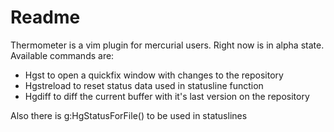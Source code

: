 Readme
======

Thermometer is a vim plugin for mercurial users. Right now is in alpha state.
Available commands are:

* Hgst to open a quickfix window with changes to the repository
* Hgstreload to reset status data used in statusline function
* Hgdiff to diff the current buffer with it's last version on the repository

Also there is g:HgStatusForFile() to be used in statuslines
